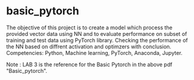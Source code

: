 # basic_pytorch
The objective of this project is to create a model which process the provided vector data using NN and to evaluate performance on subset of training and test data using PyTorch library.
Checking the performance of the NN based on diffrent activation and optimzers with conclusion.
Competencies: Python, Machine learning, PyTorch, Anaconda, Jupyter.

Note : LAB 3 is the reference for the Basic Pytorch in the above pdf "Basic_pytorch".
